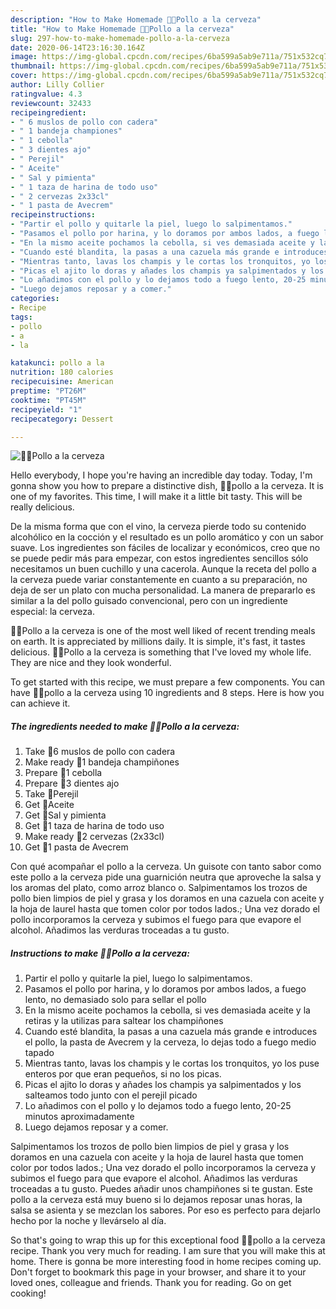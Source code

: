 ```yaml
---
description: "How to Make Homemade 🍗🍻Pollo a la cerveza"
title: "How to Make Homemade 🍗🍻Pollo a la cerveza"
slug: 297-how-to-make-homemade-pollo-a-la-cerveza
date: 2020-06-14T23:16:30.164Z
image: https://img-global.cpcdn.com/recipes/6ba599a5ab9e711a/751x532cq70/🍗🍻pollo-a-la-cerveza-foto-principal.jpg
thumbnail: https://img-global.cpcdn.com/recipes/6ba599a5ab9e711a/751x532cq70/🍗🍻pollo-a-la-cerveza-foto-principal.jpg
cover: https://img-global.cpcdn.com/recipes/6ba599a5ab9e711a/751x532cq70/🍗🍻pollo-a-la-cerveza-foto-principal.jpg
author: Lilly Collier
ratingvalue: 4.3
reviewcount: 32433
recipeingredient:
- " 6 muslos de pollo con cadera"
- " 1 bandeja championes"
- " 1 cebolla"
- " 3 dientes ajo"
- " Perejil"
- " Aceite"
- " Sal y pimienta"
- " 1 taza de harina de todo uso"
- " 2 cervezas 2x33cl"
- " 1 pasta de Avecrem"
recipeinstructions:
- "Partir el pollo y quitarle la piel, luego lo salpimentamos."
- "Pasamos el pollo por harina, y lo doramos por ambos lados, a fuego lento, no demasiado solo para sellar el pollo"
- "En la mismo aceite pochamos la cebolla, si ves demasiada aceite y la retiras y la utilizas para saltear los champiñones"
- "Cuando esté blandita, la pasas a una cazuela más grande e introduces el pollo, la pasta de Avecrem y la cerveza, lo dejas todo a fuego medio tapado"
- "Mientras tanto, lavas los champis y le cortas los tronquitos, yo los puse enteros por que eran pequeños, si no los picas."
- "Picas el ajito lo doras y añades los champis ya salpimentados y los salteamos todo junto con el perejil picado"
- "Lo añadimos con el pollo y lo dejamos todo a fuego lento, 20-25 minutos aproximadamente"
- "Luego dejamos reposar y a comer."
categories:
- Recipe
tags:
- pollo
- a
- la

katakunci: pollo a la 
nutrition: 180 calories
recipecuisine: American
preptime: "PT26M"
cooktime: "PT45M"
recipeyield: "1"
recipecategory: Dessert

---
```



![🍗🍻Pollo a la cerveza](https://img-global.cpcdn.com/recipes/6ba599a5ab9e711a/751x532cq70/🍗🍻pollo-a-la-cerveza-foto-principal.jpg)

Hello everybody, I hope you're having an incredible day today. Today, I'm gonna show you how to prepare a distinctive dish, 🍗🍻pollo a la cerveza. It is one of my favorites. This time, I will make it a little bit tasty. This will be really delicious.

De la misma forma que con el vino, la cerveza pierde todo su contenido alcohólico en la cocción y el resultado es un pollo aromático y con un sabor suave. Los ingredientes son fáciles de localizar y económicos, creo que no se puede pedir más para empezar, con estos ingredientes sencillos sólo necesitamos un buen cuchillo y una cacerola. Aunque la receta del pollo a la cerveza puede variar constantemente en cuanto a su preparación, no deja de ser un plato con mucha personalidad. La manera de prepararlo es similar a la del pollo guisado convencional, pero con un ingrediente especial: la cerveza.

🍗🍻Pollo a la cerveza is one of the most well liked of recent trending meals on earth. It is appreciated by millions daily. It is simple, it's fast, it tastes delicious. 🍗🍻Pollo a la cerveza is something that I've loved my whole life. They are nice and they look wonderful.


To get started with this recipe, we must prepare a few components. You can have 🍗🍻pollo a la cerveza using 10 ingredients and 8 steps. Here is how you can achieve it.

<!--inarticleads1-->

##### The ingredients needed to make 🍗🍻Pollo a la cerveza:

1. Take  🔺6 muslos de pollo con cadera
1. Make ready  🔺1 bandeja champiñones
1. Prepare  🔺1 cebolla
1. Prepare  🔺3 dientes ajo
1. Take  🔺Perejil
1. Get  🔺Aceite
1. Get  🔺Sal y pimienta
1. Get  🔺1 taza de harina de todo uso
1. Make ready  🔺2 cervezas (2x33cl)
1. Get  🔺1 pasta de Avecrem


Con qué acompañar el pollo a la cerveza. Un guisote con tanto sabor como este pollo a la cerveza pide una guarnición neutra que aproveche la salsa y los aromas del plato, como arroz blanco o. Salpimentamos los trozos de pollo bien limpios de piel y grasa y los doramos en una cazuela con aceite y la hoja de laurel hasta que tomen color por todos lados.; Una vez dorado el pollo incorporamos la cerveza y subimos el fuego para que evapore el alcohol. Añadimos las verduras troceadas a tu gusto. 

<!--inarticleads2-->

##### Instructions to make 🍗🍻Pollo a la cerveza:

1. Partir el pollo y quitarle la piel, luego lo salpimentamos.
1. Pasamos el pollo por harina, y lo doramos por ambos lados, a fuego lento, no demasiado solo para sellar el pollo
1. En la mismo aceite pochamos la cebolla, si ves demasiada aceite y la retiras y la utilizas para saltear los champiñones
1. Cuando esté blandita, la pasas a una cazuela más grande e introduces el pollo, la pasta de Avecrem y la cerveza, lo dejas todo a fuego medio tapado
1. Mientras tanto, lavas los champis y le cortas los tronquitos, yo los puse enteros por que eran pequeños, si no los picas.
1. Picas el ajito lo doras y añades los champis ya salpimentados y los salteamos todo junto con el perejil picado
1. Lo añadimos con el pollo y lo dejamos todo a fuego lento, 20-25 minutos aproximadamente
1. Luego dejamos reposar y a comer.


Salpimentamos los trozos de pollo bien limpios de piel y grasa y los doramos en una cazuela con aceite y la hoja de laurel hasta que tomen color por todos lados.; Una vez dorado el pollo incorporamos la cerveza y subimos el fuego para que evapore el alcohol. Añadimos las verduras troceadas a tu gusto. Puedes añadir unos champiñones si te gustan. Este pollo a la cerveza está muy bueno si lo dejamos reposar unas horas, la salsa se asienta y se mezclan los sabores. Por eso es perfecto para dejarlo hecho por la noche y llevárselo al día. 

So that's going to wrap this up for this exceptional food 🍗🍻pollo a la cerveza recipe. Thank you very much for reading. I am sure that you will make this at home. There is gonna be more interesting food in home recipes coming up. Don't forget to bookmark this page in your browser, and share it to your loved ones, colleague and friends. Thank you for reading. Go on get cooking!
